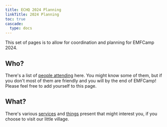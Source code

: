 ```yaml
---
title: ECHQ 2024 Planning
linkTitle: 2024 Planning
toc: true
cascade:
  type: docs
---
```

This set of pages is to allow for coordination and planning for EMFCamp 2024.

## Who?
There's a list of [people attending](people) here. You might know some of them, but if you don't most of them are friendly and you will by the end of EMFCamp! Please feel free to add yourself to this page.

## What?
There's various [services](services) and [things](things) present that might interest you, if you choose to visit our little village.

